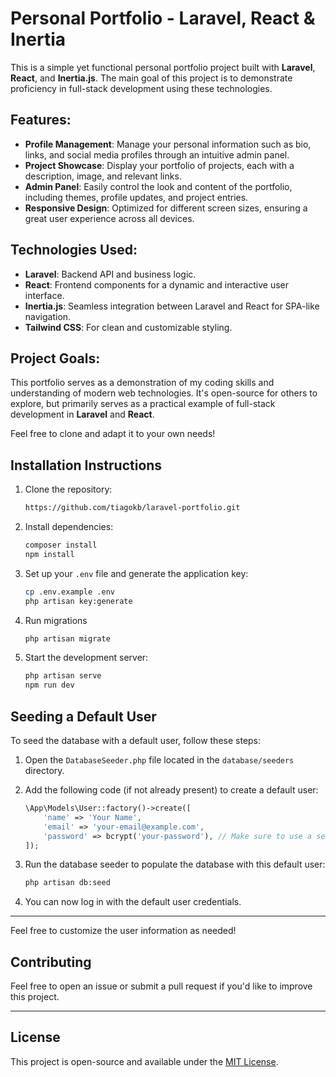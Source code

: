 # Personal Portfolio - Laravel, React & Inertia

This is a simple yet functional personal portfolio project built with **Laravel**, **React**, and **Inertia.js**. The main goal of this project is to demonstrate proficiency in full-stack development using these technologies.

## Features:
- **Profile Management**: Manage your personal information such as bio, links, and social media profiles through an intuitive admin panel.
- **Project Showcase**: Display your portfolio of projects, each with a description, image, and relevant links.
- **Admin Panel**: Easily control the look and content of the portfolio, including themes, profile updates, and project entries.
- **Responsive Design**: Optimized for different screen sizes, ensuring a great user experience across all devices.

## Technologies Used:
- **Laravel**: Backend API and business logic.
- **React**: Frontend components for a dynamic and interactive user interface.
- **Inertia.js**: Seamless integration between Laravel and React for SPA-like navigation.
- **Tailwind CSS**: For clean and customizable styling.

## Project Goals:
This portfolio serves as a demonstration of my coding skills and understanding of modern web technologies. It's open-source for others to explore, but primarily serves as a practical example of full-stack development in **Laravel** and **React**.

Feel free to clone and adapt it to your own needs!

## Installation Instructions

1. Clone the repository:
    ```bash
    https://github.com/tiagokb/laravel-portfolio.git
    ```

2. Install dependencies:
    ```bash
    composer install
    npm install
    ```

3. Set up your `.env` file and generate the application key:
    ```bash
    cp .env.example .env
    php artisan key:generate
    ```

4. Run migrations
    ```bash
    php artisan migrate
    ```

5. Start the development server:
    ```bash
    php artisan serve
    npm run dev
    ```

## Seeding a Default User

To seed the database with a default user, follow these steps:

1. Open the `DatabaseSeeder.php` file located in the `database/seeders` directory.

2. Add the following code (if not already present) to create a default user:

    ```php
    \App\Models\User::factory()->create([
        'name' => 'Your Name',
        'email' => 'your-email@example.com',
        'password' => bcrypt('your-password'), // Make sure to use a secure password
    ]);
    ```

3. Run the database seeder to populate the database with this default user:

    ```bash
    php artisan db:seed
    ```

4. You can now log in with the default user credentials.

---

Feel free to customize the user information as needed!


## Contributing
Feel free to open an issue or submit a pull request if you'd like to improve this project.

---

## License
This project is open-source and available under the [MIT License](LICENSE).
